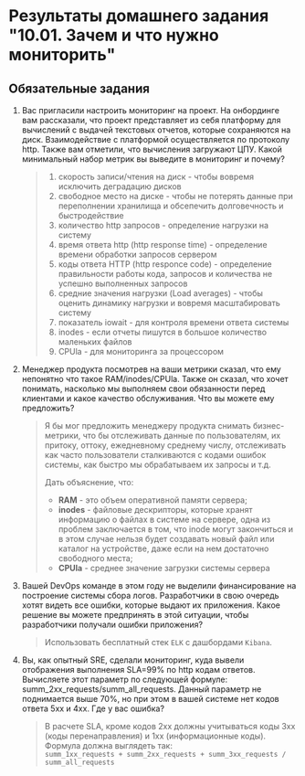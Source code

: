 # Результаты домашнего задания "10.01. Зачем и что нужно мониторить"

## Обязательные задания

1. Вас пригласили настроить мониторинг на проект. На онбординге вам рассказали, что проект представляет из себя
платформу для вычислений с выдачей текстовых отчетов, которые сохраняются на диск. Взаимодействие с платформой
осуществляется по протоколу http. Также вам отметили, что вычисления загружают ЦПУ. Какой минимальный набор метрик вы
выведите в мониторинг и почему?

    > 1. скорость записи/чтения на диск - чтобы вовремя исключить деградацию дисков
    > 2. свободное место на диске - чтобы не потерять данные при переполнении хранилища и обсепечить долговечность и быстродействие
    > 3. количество http запросов - определение нагрузки на систему
    > 4. время ответа http (http response time) - определение времени обработки запросов сервером
    > 5. коды ответа HTTP (http responce code) - определение правильности работы кода, запросов и количества не успешно выполненных запросов
    > 6. средние значения нагрузки (Load averages) - чтобы оценить динамику нагрузки и вовремя масштабировать систему
    > 7. показатель iowait - для контроля времени ответа системы
    > 8. inodes - если отчеты пишутся в большое количество маленьких файлов
    > 9. CPUla - для мониторинга за процессором

2. Менеджер продукта посмотрев на ваши метрики сказал, что ему непонятно что такое RAM/inodes/CPUla. Также он сказал,
что хочет понимать, насколько мы выполняем свои обязанности перед клиентами и какое качество обслуживания. Что вы
можете ему предложить?
    > Я бы мог предложить менеджеру продукта снимать бизнес-метрики, что бы отслеживать данные по пользователям, их притоку, оттоку, ежедневному среднему числу, отслеживать как часто пользователи сталкиваются с кодами ошибок системы, как быстро мы обрабатываем их запросы и т.д.
    >
    > Дать объяснение, что:  
    >
    > - **RAM**  - это объем оперативной памяти сервера;
    > - **inodes** - файловые дескрипторы, которые хранят информацию о файлах в системе на сервере, одна из проблем заключается в том, что inode могут закончиться и в этом случае нельзя будет создавать новый файл или каталог на устройстве, даже если на нем достаточно свободного места;
    > - **CPUla** - среднее значение загрузки системы сервера

3. Вашей DevOps команде в этом году не выделили финансирование на построение системы сбора логов. Разработчики в свою
очередь хотят видеть все ошибки, которые выдают их приложения. Какое решение вы можете предпринять в этой ситуации,
чтобы разработчики получали ошибки приложения?

    > Использовать бесплатный стек `ELK` с дашбордами `Kibana`.

4. Вы, как опытный SRE, сделали мониторинг, куда вывели отображения выполнения SLA=99% по http кодам ответов.
Вычисляете этот параметр по следующей формуле: summ_2xx_requests/summ_all_requests. Данный параметр не поднимается выше
70%, но при этом в вашей системе нет кодов ответа 5xx и 4xx. Где у вас ошибка?

    > В расчете SLA, кроме кодов 2xx должны учитываться коды 3xx (коды перенаправления) и 1xx (информационные коды).  
    > Формула должна выглядеть так:  
    > `summ_1xx_requests + summ_2xx_requests + summ_3xx_requests / summ_all_requests`
